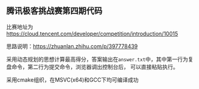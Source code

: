 ## 腾讯极客挑战赛第四期代码

比赛地址为 https://cloud.tencent.com/developer/competition/introduction/10015

思路说明：https://zhuanlan.zhihu.com/p/397778439

采用动态规划的思想计算最高得分，答案输出在`answer.txt`中，其中第一行为复盘命令，第二行为提交命令，浏览器调出控制台后，
可以直接粘贴执行。

采用cmake组织，在MSVC(x64)和GCC下均可编译成功

